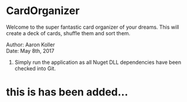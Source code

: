 # CardOrganizer
Welcome to the super fantastic card organizer of your dreams. This will create a deck of cards, shuffle them and sort them.  

Author: Aaron Koller<br>
Date:   May 8th, 2017

1. Simply run the application as all Nuget DLL dependencies have been checked into Git.

# this is has been added...
